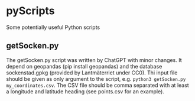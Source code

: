 # pyScripts
Some potentially useful Python scripts

## getSocken.py
The getSocken.py script was written by ChatGPT with minor changes.
It depend on geopandas (pip install geopandas) and the database sockenstad.gpkg (provided by Lantmäterriet under CC0).
Thi input file should be given as only argument to the script, e.g. ```python3 getSocken.py my_coordinates.csv```.
The CSV file should be comma separated with at least a longitude and latitude heading (see points.csv for an example).
